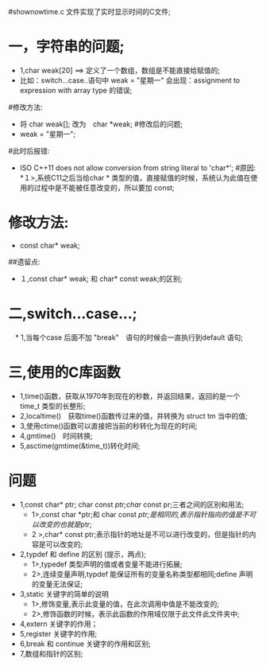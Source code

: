 #shownowtime.c 文件实现了实时显示时间的C文件;
# 一，字符串的问题;
 * 1,char weak[20] ==> 定义了一个数组，数组是不能直接给赋值的;
 * 比如：switch...case..语句中 weak = "星期一" 会出现：assignment to expression with array type 的错误;

#修改方法:
 * 将 char weak[]; 改为　char *weak;
#修改后的问题;
 * weak = "星期一";

#此时后报错:
 * ISO C++11 does not allow conversion from string literal to 'char*';
#原因:
 *１>,系统C11之后当给char * 类型的值，直接赋值的时候，系统认为此值在使用的过程中是不能被任意改变的，所以要加 const;
# 修改方法:
 * const char* weak;

##遗留点:
* １,const char* weak; 和 char* const weak;的区别;

# 二,switch...case...;
　* 1,当每个case 后面不加 "break"　语句的时候会一直执行到default 语句;

# 三,使用的C库函数
  * 1,time()函数，获取从1970年到现在的秒数，并返回结果，返回的是一个 time_t 类型的长整形;
  * 2,localtime()　获取time()函数传过来的值，并转换为 struct tm 当中的值;
  * 3,使用ctime()函数可以直接把当前的秒转化为现在的时间;
  * 4,gmtime()　时间转换;
  * 5,asctime(gmtime(&time_t))转化时间;


# 问题
 * 1,const char* ptr; char const *ptr;char* const pr;三者之间的区别和用法;
    * 1>,const char *ptr;和 char const *ptr;是相同的,表示指针指向的值是不可以改变的也就是*ptr;
    * 2 >,char* const ptr;表示指针的地址是不可以进行改变的，但是指针的内容是可以改变的;
 * 2,typdef 和 define 的区别 (提示，两点);
    * 1>,typedef 类型声明的值或者变量不能进行拓展;
    * 2>,连续变量声明,typdef 能保证所有的变量名称类型都相同;define 声明的变量无法保证;
 * 3,static 关键字的简单的说明
    * 1>,修饰变量,表示此变量的值，在此次调用中值是不能改变的;
    * 2>,修饰函数的时候，表示此函数的作用域仅限于此文件此文件夹中;
 * 4,extern 关键字的作用；
 * 5,register 关键字的作用;
 * 6,break 和 continue 关键字的作用和区别;
 * 7,数组和指针的区别;
